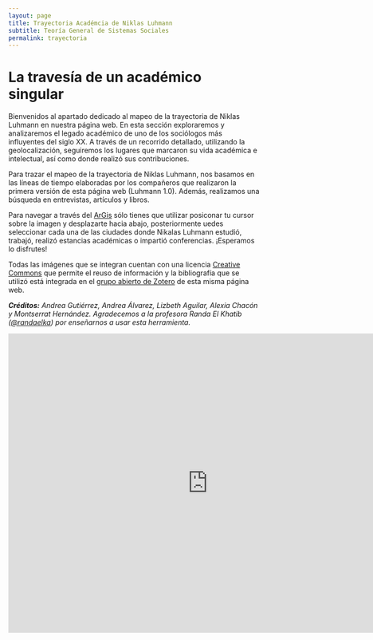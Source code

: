 ```yaml
---
layout: page
title: Trayectoria Académcia de Niklas Luhmann
subtitle: Teoría General de Sistemas Sociales
permalink: trayectoria
---
```


# La travesía de un académico singular 

Bienvenidos al apartado dedicado al mapeo de la trayectoria de Niklas Luhmann en nuestra página web. En esta sección exploraremos y analizaremos el legado académico de uno de los sociólogos más influyentes del siglo XX. A través de un recorrido detallado, utilizando la geolocalización, seguiremos los lugares que marcaron su vida académica e intelectual, así como donde realizó sus contribuciones.

Para trazar el mapeo de la trayectoria de Niklas Luhmann, nos basamos en las líneas de tiempo elaboradas por los compañeros que realizaron la primera versión de esta página web (Luhmann 1.0). Además, realizamos una búsqueda en entrevistas, artículos y libros.

Para navegar a través del [ArGis](https://www.arcgis.com/index.html) sólo tienes que utilizar posiconar tu cursor sobre la imagen y desplazarte hacia abajo, posteriormente uedes seleccionar cada una de las ciudades donde Nikalas Luhmann estudió, trabajó, realizó estancias académicas o impartió conferencias. ¡Esperamos lo disfrutes!

Todas las imágenes que se integran cuentan con una licencia [Creative Commons](https://creativecommons.org/licenses/?lang=es) que permite el reuso de información y la bibliografía que se utilizó está integrada en el [grupo abierto de Zotero](https://www.zotero.org/groups/4695391/luhmann_en_la_web_-_uaemex) de esta misma página web.

***Créditos:** Andrea Gutiérrez, Andrea Álvarez, Lizbeth Aguilar, Alexia Chacón y Montserrat Hernández. Agradecemos a la profesora Randa El Khatib ([@randaelka](https://twitter.com/randaelka?lang=es)) por enseñarnos a usar esta herramienta.*

<iframe src="https://storymaps.arcgis.com/stories/bd1ab7dbffb34ddb93de9beb35997b38" width="800" height="600" frameborder="0" style="border:0" allowfullscreen></iframe>

<div style="clear:both"></div>

